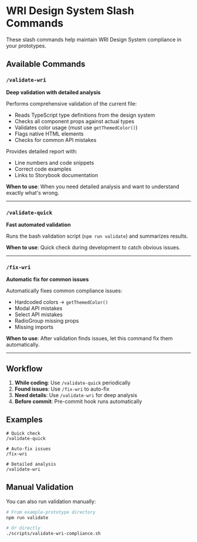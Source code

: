 # WRI Design System Slash Commands

These slash commands help maintain WRI Design System compliance in your prototypes.

## Available Commands

### `/validate-wri`
**Deep validation with detailed analysis**

Performs comprehensive validation of the current file:
- Reads TypeScript type definitions from the design system
- Checks all component props against actual types
- Validates color usage (must use `getThemedColor()`)
- Flags native HTML elements
- Checks for common API mistakes

Provides detailed report with:
- Line numbers and code snippets
- Correct code examples
- Links to Storybook documentation

**When to use**: When you need detailed analysis and want to understand exactly what's wrong.

---

### `/validate-quick`
**Fast automated validation**

Runs the bash validation script (`npm run validate`) and summarizes results.

**When to use**: Quick check during development to catch obvious issues.

---

### `/fix-wri`
**Automatic fix for common issues**

Automatically fixes common compliance issues:
- Hardcoded colors → `getThemedColor()`
- Modal API mistakes
- Select API mistakes
- RadioGroup missing props
- Missing imports

**When to use**: After validation finds issues, let this command fix them automatically.

---

## Workflow

1. **While coding**: Use `/validate-quick` periodically
2. **Found issues**: Use `/fix-wri` to auto-fix
3. **Need details**: Use `/validate-wri` for deep analysis
4. **Before commit**: Pre-commit hook runs automatically

## Examples

```
# Quick check
/validate-quick

# Auto-fix issues
/fix-wri

# Detailed analysis
/validate-wri
```

## Manual Validation

You can also run validation manually:

```bash
# From example-prototype directory
npm run validate

# Or directly
./scripts/validate-wri-compliance.sh
```

